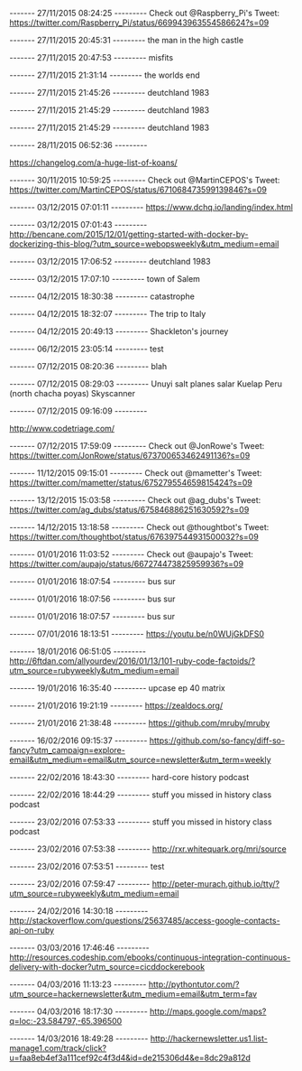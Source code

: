 
------- 27/11/2015 08:24:25 ---------
Check out @Raspberry_Pi's Tweet: https://twitter.com/Raspberry_Pi/status/669943963554586624?s=09

------- 27/11/2015 20:45:31 ---------
the man in the high castle

------- 27/11/2015 20:47:53 ---------
misfits

------- 27/11/2015 21:31:14 ---------
the worlds end

------- 27/11/2015 21:45:26 ---------
deutchland 1983

------- 27/11/2015 21:45:29 ---------
deutchland 1983

------- 27/11/2015 21:45:29 ---------
deutchland 1983

------- 28/11/2015 06:52:36 ---------

https://changelog.com/a-huge-list-of-koans/

------- 30/11/2015 10:59:25 ---------
Check out @MartinCEPOS's Tweet: https://twitter.com/MartinCEPOS/status/671068473599139846?s=09

------- 03/12/2015 07:01:11 ---------
https://www.dchq.io/landing/index.html

------- 03/12/2015 07:01:43 ---------
http://bencane.com/2015/12/01/getting-started-with-docker-by-dockerizing-this-blog/?utm_source=webopsweekly&utm_medium=email

------- 03/12/2015 17:06:52 ---------
deutchland 1983

------- 03/12/2015 17:07:10 ---------
town of Salem

------- 04/12/2015 18:30:38 ---------
catastrophe

------- 04/12/2015 18:32:07 ---------
The trip to Italy

------- 04/12/2015 20:49:13 ---------
Shackleton's journey

------- 06/12/2015 23:05:14 ---------
test

------- 07/12/2015 08:20:36 ---------
blah

------- 07/12/2015 08:29:03 ---------
Unuyi salt planes salar
Kuelap Peru (north chacha poyas)
Skyscanner



------- 07/12/2015 09:16:09 ---------

http://www.codetriage.com/

------- 07/12/2015 17:59:09 ---------
Check out @JonRowe's Tweet: https://twitter.com/JonRowe/status/673700653462491136?s=09

------- 11/12/2015 09:15:01 ---------
Check out @mametter's Tweet: https://twitter.com/mametter/status/675279554659815424?s=09

------- 13/12/2015 15:03:58 ---------
Check out @ag_dubs's Tweet: https://twitter.com/ag_dubs/status/675846886251630592?s=09

------- 14/12/2015 13:18:58 ---------
Check out @thoughtbot's Tweet: https://twitter.com/thoughtbot/status/676397544931500032?s=09

------- 01/01/2016 11:03:52 ---------
Check out @aupajo's Tweet: https://twitter.com/aupajo/status/667274473825959936?s=09

------- 01/01/2016 18:07:54 ---------
bus sur

------- 01/01/2016 18:07:56 ---------
bus sur

------- 01/01/2016 18:07:57 ---------
bus sur

------- 07/01/2016 18:13:51 ---------
https://youtu.be/n0WUjGkDFS0

------- 18/01/2016 06:51:05 ---------
http://6ftdan.com/allyourdev/2016/01/13/101-ruby-code-factoids/?utm_source=rubyweekly&utm_medium=email

------- 19/01/2016 16:35:40 ---------
upcase ep 40 matrix

------- 21/01/2016 19:21:19 ---------
https://zealdocs.org/

------- 21/01/2016 21:38:48 ---------
https://github.com/mruby/mruby

------- 16/02/2016 09:15:37 ---------
https://github.com/so-fancy/diff-so-fancy?utm_campaign=explore-email&utm_medium=email&utm_source=newsletter&utm_term=weekly

------- 22/02/2016 18:43:30 ---------
hard-core history podcast

------- 22/02/2016 18:44:29 ---------
stuff you missed in history class podcast

------- 23/02/2016 07:53:33 ---------
stuff you missed in history class podcast

------- 23/02/2016 07:53:38 ---------
http://rxr.whitequark.org/mri/source

------- 23/02/2016 07:53:51 ---------
test

------- 23/02/2016 07:59:47 ---------
http://peter-murach.github.io/tty/?utm_source=rubyweekly&utm_medium=email

------- 24/02/2016 14:30:18 ---------
http://stackoverflow.com/questions/25637485/access-google-contacts-api-on-ruby

------- 03/03/2016 17:46:46 ---------
http://resources.codeship.com/ebooks/continuous-integration-continuous-delivery-with-docker?utm_source=cicddockerebook

------- 04/03/2016 11:13:23 ---------
http://pythontutor.com/?utm_source=hackernewsletter&utm_medium=email&utm_term=fav

------- 04/03/2016 18:17:30 ---------
http://maps.google.com/maps?q=loc:-23.584797,-65.396500

------- 14/03/2016 18:49:28 ---------
http://hackernewsletter.us1.list-manage1.com/track/click?u=faa8eb4ef3a111cef92c4f3d4&id=de215306d4&e=8dc29a812d
